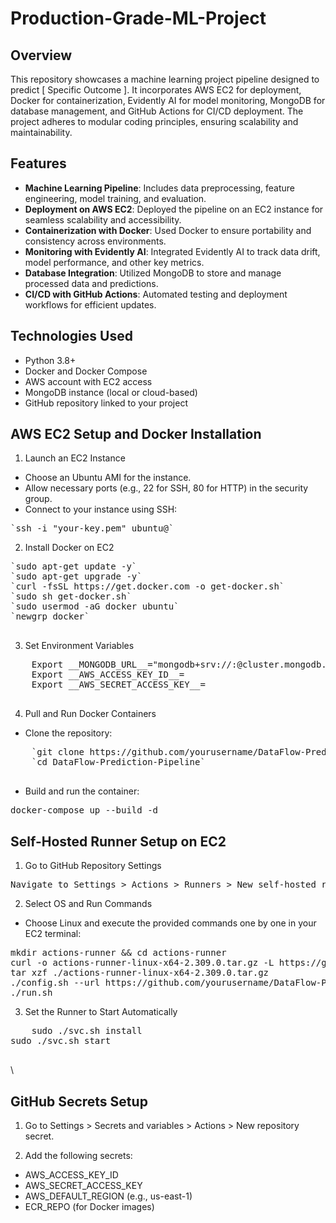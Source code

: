 # Production-Grade-ML-Project
## Overview

This repository showcases a machine learning project pipeline designed to predict [ Specific Outcome ]. It incorporates AWS EC2 for deployment, Docker for containerization, Evidently AI for model monitoring, MongoDB for database management, and GitHub Actions for CI/CD deployment. The project adheres to modular coding principles, ensuring scalability and maintainability.

## Features

* __Machine Learning Pipeline__: Includes data preprocessing, feature engineering, model training, and evaluation.
* __Deployment on AWS EC2__: Deployed the pipeline on an EC2 instance for seamless scalability and accessibility.
* __Containerization with Docker__: Used Docker to ensure portability and consistency across environments.
* __Monitoring with Evidently AI__: Integrated Evidently AI to track data drift, model performance, and other key metrics.
* __Database Integration__: Utilized MongoDB to store and manage processed data and predictions.
* __CI/CD with GitHub Actions__: Automated testing and deployment workflows for efficient updates.

## Technologies Used

* Python 3.8+
* Docker and Docker Compose
* AWS account with EC2 access
* MongoDB instance (local or cloud-based)
* GitHub repository linked to your project
## AWS EC2 Setup and Docker Installation

1. Launch an EC2 Instance

* Choose an Ubuntu AMI for the instance.
* Allow necessary ports (e.g., 22 for SSH, 80 for HTTP) in the security group.
* Connect to your instance using SSH:

<div>
    <pre>`ssh -i "your-key.pem" ubuntu@<EC2-IP-ADDRESS>`</pre>
</div>


2. Install Docker on EC2

<div>
    <pre>
`sudo apt-get update -y`
`sudo apt-get upgrade -y`
`curl -fsSL https://get.docker.com -o get-docker.sh`
`sudo sh get-docker.sh`
`sudo usermod -aG docker ubuntu`
`newgrp docker`
   </pre>
</div>

3. Set Environment Variables

<div>
    <pre>
    Export __MONGODB_URL__="mongodb+srv://<username>:<password>@cluster.mongodb.net/<dbname>?retryWrites=true&w=majority"
    Export __AWS_ACCESS_KEY_ID__=<AWS_ACCESS_KEY_ID>
    Export __AWS_SECRET_ACCESS_KEY__=<AWS_SECRET_ACCESS_KEY>  
    </pre>
</div>



4. Pull and Run Docker Containers

* Clone the repository:

<div>
    <pre>
    `git clone https://github.com/yourusername/DataFlow-Prediction-Pipeline.git`
    `cd DataFlow-Prediction-Pipeline`
    </pre>
</div>

* Build and run the container:

<div>
    <pre>docker-compose up --build -d</pre>
</div>


## Self-Hosted Runner Setup on EC2

1. Go to GitHub Repository Settings

<div>
    <pre>Navigate to Settings > Actions > Runners > New self-hosted runner.</pre>
</div>

2. Select OS and Run Commands

* Choose Linux and execute the provided commands one by one in your EC2 terminal:

<div>
    <pre>
mkdir actions-runner && cd actions-runner
curl -o actions-runner-linux-x64-2.309.0.tar.gz -L https://github.com/actions/runner/releases/download/v2.309.0/actions-runner-linux-x64-2.309.0.tar.gz
tar xzf ./actions-runner-linux-x64-2.309.0.tar.gz
./config.sh --url https://github.com/yourusername/DataFlow-Prediction-Pipeline --token YOUR_GITHUB_TOKEN
./run.sh</pre>
</div>


3. Set the Runner to Start Automatically

<div>
    <pre>
    sudo ./svc.sh install
sudo ./svc.sh start
    </pre>
</div>
\

## GitHub Secrets Setup

1. Go to Settings > Secrets and variables > Actions > New repository secret.

2. Add the following secrets:

* AWS_ACCESS_KEY_ID
* AWS_SECRET_ACCESS_KEY
* AWS_DEFAULT_REGION (e.g., us-east-1)
* ECR_REPO (for Docker images)


